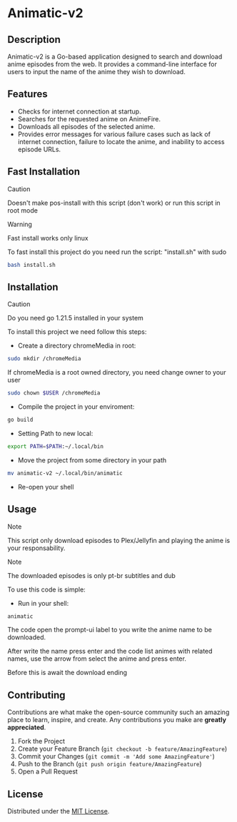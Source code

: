 # Animatic-v2

## Description

Animatic-v2 is a Go-based application designed to search and download anime episodes from the web. It provides a command-line interface for users to input the name of the anime they wish to download.

## Features

- Checks for internet connection at startup.
- Searches for the requested anime on AnimeFire.
- Downloads all episodes of the selected anime.
- Provides error messages for various failure cases such as lack of internet connection, failure to locate the anime, and inability to access episode URLs.

## Fast Installation

>[!CAUTION]
> Doesn't make pos-install with this script (don't work) or run this script in root mode 

>[!WARNING]
> Fast install works only linux

To fast install this project do you need run the script: "install.sh" with sudo

```bash
bash install.sh
```

## Installation

>[!CAUTION]
> Do you need go 1.21.5 installed in your system

To install this project we need follow this steps:

- Create a directory chromeMedia in root:

```bash
sudo mkdir /chromeMedia
```

If chromeMedia is a root owned directory, you need change owner to your user

```bash
sudo chown $USER /chromeMedia
```

- Compile the project in your enviroment:

```bash
go build
```

- Setting Path to new local:

```bash
export PATH=$PATH:~/.local/bin
```

- Move the project from some directory in your path

```bash
mv animatic-v2 ~/.local/bin/animatic
```

- Re-open your shell

## Usage

>[!NOTE]
> This script only download episodes to Plex/Jellyfin and playing the anime is your responsability.

>[!NOTE]
> The downloaded episodes is only pt-br subtitles and dub

To use this code is simple:

- Run in your shell:

```bash
animatic
```

The code open the prompt-ui label to you write the anime name to be downloaded.

After write the name press enter and the code list animes with related names, use the arrow from select the anime and press enter.

Before this is await the download ending

## Contributing

Contributions are what make the open-source community such an amazing place to learn, inspire, and create. Any contributions you make are **greatly appreciated**.

1. Fork the Project
2. Create your Feature Branch (`git checkout -b feature/AmazingFeature`)
3. Commit your Changes (`git commit -m 'Add some AmazingFeature'`)
4. Push to the Branch (`git push origin feature/AmazingFeature`)
5. Open a Pull Request

## License

Distributed under the [MIT License](https://github.com/KitsuneSemCalda/Animatic-v2/tree/master/LICENSE).
